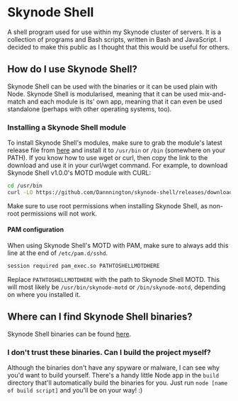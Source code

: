 # Skynode Shell

A shell program used for use within my Skynode cluster of servers. It is a collection of programs and Bash scripts, written in Bash and JavaScript. I decided to make this public as I thought that this would be useful for others.

## How do I use Skynode Shell?
Skynode Shell can be used with the binaries or it can be used plain with Node. Skynode Shell is modularised, meaning that it can be used mix-and-match and each module is its' own app, meaning that it can even be used standalone (perhaps with other operating systems, too).

### Installing a Skynode Shell module
To install Skynode Shell's modules, make sure to grab the module's latest release file from [here](https://github.com/Dannnington/skynode-shell/releases/latest/) and install it to `/usr/bin` or `/bin` (somewhere on your PATH). If you know how to use wget or curl, then copy the link to the download and use it in your curl/wget command. For example, to download Skynode Shell v1.0.0's MOTD module with CURL:

```bash
cd /usr/bin
curl -LO https://github.com/Dannnington/skynode-shell/releases/download/1.0.0/skynode-motd
```

Make sure to use root permissions when installing Skynode Shell, as non-root permissions will not work.

#### PAM configuration
When using Skynode Shell's MOTD with PAM, make sure to always add this line at the end of `/etc/pam.d/sshd`.

```bash
session required pam_exec.so PATHTOSHELLMOTDHERE
```

Replace `PATHTOSHELLMOTDHERE` with the path to Skynode Shell MOTD. This will most likely be `/usr/bin/skynode-motd` or `/bin/skynode-motd`, depending on where you installed it.

## Where can I find Skynode Shell binaries?
Skynode Shell binaries can be found [here](https://ci.bean.codes/danny/skynode-shell/-/releases).

### I don't trust these binaries. Can I build the project myself?
Although the binaries don't have any spyware or malware, I can see why you'd want to build yourself. There's a handy little Node app in the `build` directory that'll automatically build the binaries for you. Just run `node [name of build script]` and you'll be on your way! :)